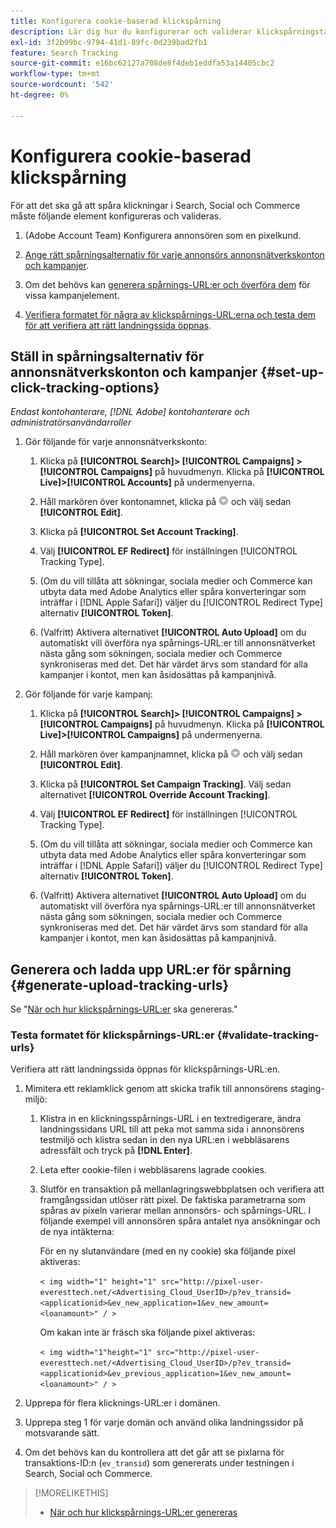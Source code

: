 ```yaml
---
title: Konfigurera cookie-baserad klickspårning
description: Lär dig hur du konfigurerar och validerar klickspårningstaggar.
exl-id: 3f2b09bc-9794-41d1-89fc-0d239bad2fb1
feature: Search Tracking
source-git-commit: e16bc62127a708de8f4deb1eddfa53a14405cbc2
workflow-type: tm+mt
source-wordcount: '542'
ht-degree: 0%

---
```


# Konfigurera cookie-baserad klickspårning

För att det ska gå att spåra klickningar i Search, Social och Commerce måste följande element konfigureras och valideras.

1. (Adobe Account Team) Konfigurera annonsören som en pixelkund.

1. [Ange rätt spårningsalternativ för varje annonsörs annonsnätverkskonton och kampanjer](#set-up-click-tracking-options).

1. Om det behövs kan [generera spårnings-URL:er och överföra dem](#generate-upload-tracking-urls) för vissa kampanjelement.

1. [Verifiera formatet för några av klickspårnings-URL:erna och testa dem för att verifiera att rätt landningssida öppnas](#validate-tracking-urls).

## Ställ in spårningsalternativ för annonsnätverkskonton och kampanjer {#set-up-click-tracking-options}

*Endast kontohanterare, [!DNL Adobe] kontohanterare och administratörsanvändarroller*

1. Gör följande för varje annonsnätverkskonto:

   1. Klicka på **[!UICONTROL Search]> [!UICONTROL Campaigns] >[!UICONTROL Campaigns]** på huvudmenyn. Klicka på **[!UICONTROL Live]>[!UICONTROL Accounts]** på undermenyerna.

   1. Håll markören över kontonamnet, klicka på ![menyikonen](/help/search-social-commerce/assets/arrow-dropdown-menu.png "Menyikonen") och välj sedan **[!UICONTROL Edit]**.

   1. Klicka på **[!UICONTROL Set Account Tracking]**.

   1. Välj **[!UICONTROL EF Redirect]** för inställningen [!UICONTROL Tracking Type].

   1. (Om du vill tillåta att sökningar, sociala medier och Commerce kan utbyta data med Adobe Analytics eller spåra konverteringar som inträffar i [!DNL Apple Safari]) väljer du [!UICONTROL Redirect Type] alternativ **[!UICONTROL Token]**.

   1. (Valfritt) Aktivera alternativet **[!UICONTROL Auto Upload]** om du automatiskt vill överföra nya spårnings-URL:er till annonsnätverket nästa gång som sökningen, sociala medier och Commerce synkroniseras med det. Det här värdet ärvs som standard för alla kampanjer i kontot, men kan åsidosättas på kampanjnivå.

1. Gör följande för varje kampanj:

   1. Klicka på **[!UICONTROL Search]> [!UICONTROL Campaigns] >[!UICONTROL Campaigns]** på huvudmenyn. Klicka på **[!UICONTROL Live]>[!UICONTROL Campaigns]** på undermenyerna.

   1. Håll markören över kampanjnamnet, klicka på ![menyikonen](/help/search-social-commerce/assets/arrow-dropdown-menu.png "Menyikonen") och välj sedan **[!UICONTROL Edit]**.

   1. Klicka på **[!UICONTROL Set Campaign Tracking]**. Välj sedan alternativet **[!UICONTROL Override Account Tracking]**.

   1. Välj **[!UICONTROL EF Redirect]** för inställningen [!UICONTROL Tracking Type].

   1. (Om du vill tillåta att sökningar, sociala medier och Commerce kan utbyta data med Adobe Analytics eller spåra konverteringar som inträffar i [!DNL Apple Safari]) väljer du [!UICONTROL Redirect Type] alternativ **[!UICONTROL Token]**.

   1. (Valfritt) Aktivera alternativet **[!UICONTROL Auto Upload]** om du automatiskt vill överföra nya spårnings-URL:er till annonsnätverket nästa gång som sökningen, sociala medier och Commerce synkroniseras med det. Det här värdet ärvs som standard för alla kampanjer i kontot, men kan åsidosättas på kampanjnivå.

## Generera och ladda upp URL:er för spårning {#generate-upload-tracking-urls}

Se &quot;[När och hur klickspårnings-URL:er](/help/search-social-commerce/tracking/click-tracking-ways-to-generate.md) ska genereras.&quot;

### Testa formatet för klickspårnings-URL:er {#validate-tracking-urls}

Verifiera att rätt landningssida öppnas för klickspårnings-URL:en.

1. Mimitera ett reklamklick genom att skicka trafik till annonsörens staging-miljö:

   1. Klistra in en klickningsspårnings-URL i en textredigerare, ändra landningssidans URL till att peka mot samma sida i annonsörens testmiljö och klistra sedan in den nya URL:en i webbläsarens adressfält och tryck på **[!DNL Enter]**.

   1. Leta efter cookie-filen i webbläsarens lagrade cookies.

   1. Slutför en transaktion på mellanlagringswebbplatsen och verifiera att framgångssidan utlöser rätt pixel. De faktiska parametrarna som spåras av pixeln varierar mellan annonsörs- och spårnings-URL. I följande exempel vill annonsören spåra antalet nya ansökningar och de nya intäkterna:

      För en ny slutanvändare (med en ny cookie) ska följande pixel aktiveras:

      `< img width="1" height="1" src="http://pixel-user-everesttech.net/<Advertising_Cloud_UserID>/p?ev_transid=<applicationid>&ev_new_application=1&ev_new_amount=<loanamount>" / >`

      Om kakan inte är fräsch ska följande pixel aktiveras:

      `< img width="1"height="1" src="http://pixel-user-everesttech.net/<Advertising_Cloud_UserID>/p?ev_transid=<applicationid>&ev_previous_application=1&ev_new_amount=<loanamount>" / >`


1. Upprepa för flera klicknings-URL:er i domänen.

1. Upprepa steg 1 för varje domän och använd olika landningssidor på motsvarande sätt.

1. Om det behövs kan du kontrollera att det går att se pixlarna för transaktions-ID:n (`ev_transid`) som genererats under testningen i Search, Social och Commerce.

>[!MORELIKETHIS]
>
>* [När och hur klickspårnings-URL:er genereras](/help/search-social-commerce/tracking/click-tracking-ways-to-generate.md)

